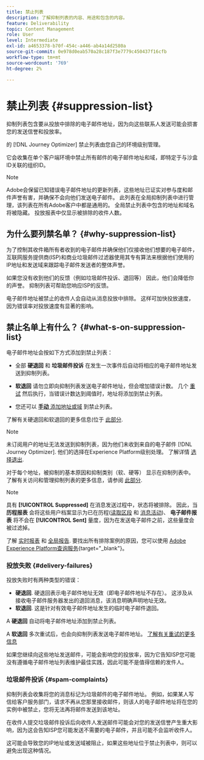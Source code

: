 ```yaml
---
title: 禁止列表
description: 了解抑制列表的内容、用途和包含的内容。
feature: Deliverability
topic: Content Management
role: User
level: Intermediate
exl-id: a4653378-b70f-454c-a446-ab4a14d2580a
source-git-commit: 0e978d0eab570a28c187f3e7779c450437f16cfb
workflow-type: tm+mt
source-wordcount: '769'
ht-degree: 2%

---
```


# 禁止列表 {#suppression-list}

抑制列表包含要从投放中排除的电子邮件地址，因为向这些联系人发送可能会损害您的发送信誉和投放率。

的 [!DNL Journey Optimizer] 禁止列表由您自己的环境级别管理。

它会收集在单个客户端环境中禁止所有邮件的电子邮件地址和域，即特定于与沙盒ID关联的组织ID。

>[!NOTE]
>
>Adobe会保留已知错误电子邮件地址的更新列表，这些地址已证实对参与度和邮件声誉有害，并确保不会向他们发送电子邮件。 此列表在全局抑制列表中进行管理，该列表在所有Adobe客户中都是通用的。 全局禁止列表中包含的地址和域名将被隐藏。 投放报表中仅显示被排除的收件人数。

## 为什么要列禁名单？ {#why-suppression-list}

为了控制其收件箱所有者收到的电子邮件并确保他们仅接收他们想要的电子邮件，互联网服务提供商(ISP)和商业垃圾邮件过滤器使用其专有算法来根据他们使用的IP地址和发送域来跟踪电子邮件发送者的整体声誉。

如果您没有收到他们的反馈（例如垃圾邮件投诉、退回等） 因此，他们会降低你的声誉。 抑制列表可帮助您响应ISP的反馈。

电子邮件地址被禁止的收件人会自动从消息投放中排除。 这样可加快投放速度，因为错误率对投放速度有显著的影响。

## 禁止名单上有什么？ {#what-s-on-suppression-list}

电子邮件地址会按如下方式添加到禁止列表：

* 全部 **硬退回** 和 **垃圾邮件投诉** 在发生一次事件后自动将相应的电子邮件地址发送到抑制列表。

* **软退回** 请勿立即向抑制列表发送电子邮件地址，但会增加错误计数。 几个 [重试](../configuration/retries.md) 然后执行，当错误计数达到阈值时，地址将添加到禁止列表。

* 您还可以 [**手动** 添加地址或域](../configuration/manage-suppression-list.md#add-addresses-and-domains) 到禁止列表。

了解有关硬退回和软退回的更多信息(位于 [此部分](#delivery-failures).

>[!NOTE]
>
>未订阅用户的地址无法发送到抑制列表，因为他们未收到来自的电子邮件 [!DNL Journey Optimizer]. 他们的选择在Experience Platform级别处理。 了解详情 [选择退出](../messages/consent.md).

对于每个地址，被抑制的基本原因和抑制类别（软、硬等） 显示在抑制列表中。 了解有关访问和管理抑制列表的更多信息，请参阅 [此部分](../configuration/manage-suppression-list.md).

>[!NOTE]
>
>具有 **[!UICONTROL Suppressed]** 在消息发送过程中，状态将被排除。 因此，当 **历程报表** 会将这些用户档案显示为已在历程([读取区段](../building-journeys/read-segment.md) 和 [消息活动](../building-journeys/journeys-message.md))、 **电子邮件报表** 将不会在 **[!UICONTROL Sent]** 量度，因为在发送电子邮件之前，这些量度会被过滤掉。
>
>了解 [实时报表](../reports/live-report.md) 和 [全局报告](../reports/global-report.md). 要找出所有排除案例的原因，您可以使用 [Adobe Experience Platform查询服务](https://experienceleague.adobe.com/docs/experience-platform/query/api/getting-started.html){target=&quot;_blank&quot;}。

### 投放失败 {#delivery-failures}

投放失败时有两种类型的错误：

* **硬退回**. 硬退回表示电子邮件地址无效（即电子邮件地址不存在）。 这涉及从接收电子邮件服务器发出的退回消息，该消息明确声明地址无效。
* **软退回**. 这是针对有效电子邮件地址发生的临时电子邮件退回。

A **硬退回** 自动将电子邮件地址添加到禁止列表。

A **软退回** <!--or an **ignored** error--> 多次重试后，也会向抑制列表发送电子邮件地址。 [了解有关重试的更多信息](../configuration/retries.md)

如果您继续向这些地址发送邮件，可能会影响您的投放率，因为它告知ISP您可能没有遵循电子邮件地址列表维护最佳实践，因此可能不是值得信赖的发件人。

### 垃圾邮件投诉 {#spam-complaints}

抑制列表会收集将您的消息标记为垃圾邮件的电子邮件地址。 例如，如果某人写信给客户服务部门，请求不再从您那里接收邮件，则该人的电子邮件地址将在您的实例中被禁止，您将无法再将邮件发送到该地址。

在收件人提交垃圾邮件投诉后向收件人发送邮件可能会对您的发送信誉产生重大影响，因为这会告知ISP您可能发送不需要的电子邮件，并且可能不会监听收件人。

这可能会导致您的IP地址或发送域被阻止，如果这些地址位于禁止列表中，则可以避免出现这种情况。
